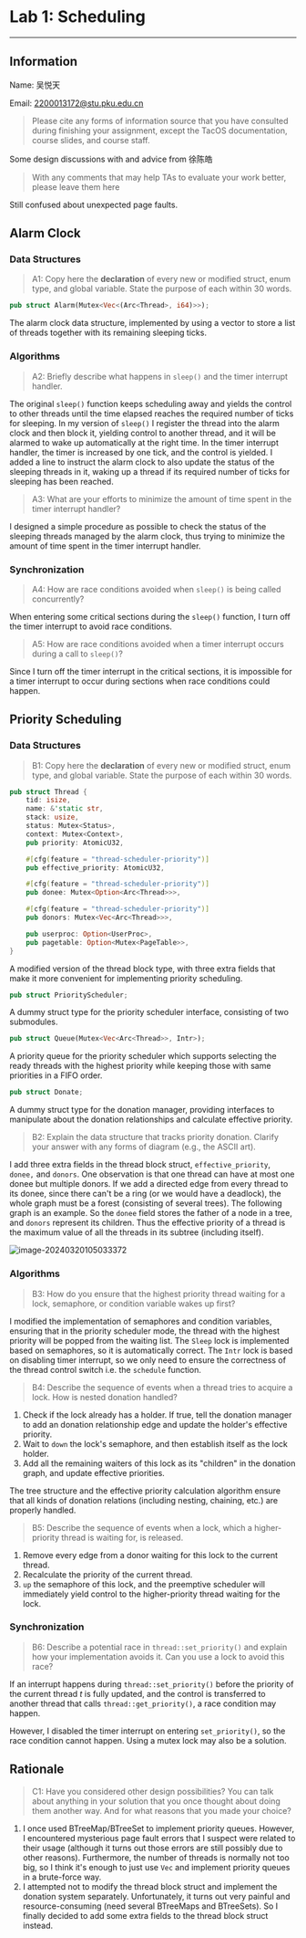 # Lab 1: Scheduling

---

## Information

Name: 吴悦天

Email: 2200013172@stu.pku.edu.cn

> Please cite any forms of information source that you have consulted during finishing your assignment, except the TacOS documentation, course slides, and course staff.

Some design discussions with and advice from 徐陈皓

> With any comments that may help TAs to evaluate your work better, please leave them here

Still confused about unexpected page faults.

## Alarm Clock

### Data Structures

> A1: Copy here the **declaration** of every new or modified struct, enum type, and global variable. State the purpose of each within 30 words.

```rust
pub struct Alarm(Mutex<Vec<(Arc<Thread>, i64)>>);
```

The alarm clock data structure, implemented by using a vector to store a list of threads together with its remaining sleeping ticks.

### Algorithms

> A2: Briefly describe what happens in `sleep()` and the timer interrupt handler.

The original `sleep()` function keeps scheduling away and yields the control to other threads until the time elapsed reaches the required number of ticks for sleeping. In my version of `sleep()` I register the thread into the alarm clock and then block it, yielding control to another thread, and it will be alarmed to wake up automatically at the right time. In the timer interrupt handler, the timer is increased by one tick, and the control is yielded. I added a line to instruct the alarm clock to also update the status of the sleeping threads in it, waking up a thread if its required number of ticks for sleeping has been reached. 

> A3: What are your efforts to minimize the amount of time spent in the timer interrupt handler?

I designed a simple procedure as possible to check the status of the sleeping threads managed by the alarm clock, thus trying to minimize the amount of time spent in the timer interrupt handler. 

### Synchronization

> A4: How are race conditions avoided when `sleep()` is being called concurrently?

When entering some critical sections during the `sleep()` function, I turn off the timer interrupt to avoid race conditions. 

> A5: How are race conditions avoided when a timer interrupt occurs during a call to `sleep()`?

Since I turn off the timer interrupt in the critical sections, it is impossible for a timer interrupt to occur during sections when race conditions could happen. 

## Priority Scheduling

### Data Structures

> B1: Copy here the **declaration** of every new or modified struct, enum type, and global variable. State the purpose of each within 30 words.

```rust
pub struct Thread {
    tid: isize,
    name: &'static str,
    stack: usize,
    status: Mutex<Status>,
    context: Mutex<Context>,
    pub priority: AtomicU32,

    #[cfg(feature = "thread-scheduler-priority")]
    pub effective_priority: AtomicU32,

    #[cfg(feature = "thread-scheduler-priority")]
    pub donee: Mutex<Option<Arc<Thread>>>,

    #[cfg(feature = "thread-scheduler-priority")]
    pub donors: Mutex<Vec<Arc<Thread>>>,

    pub userproc: Option<UserProc>,
    pub pagetable: Option<Mutex<PageTable>>,
}
```

A modified version of the thread block type, with three extra fields that make it more convenient for implementing priority scheduling.   

```rust
pub struct PriorityScheduler;
```

A dummy struct type for the priority scheduler interface, consisting of two submodules. 

```rust
pub struct Queue(Mutex<Vec<Arc<Thread>>, Intr>);
```

A priority queue for the priority scheduler which supports selecting the ready threads with the highest priority while keeping those with same priorities in a FIFO order. 

```rust
pub struct Donate;
```

A dummy struct type for the donation manager, providing interfaces to manipulate about the donation relationships and calculate effective priority. 

> B2: Explain the data structure that tracks priority donation. Clarify your answer with any forms of diagram (e.g., the ASCII art).

I add three extra fields in the thread block struct, `effective_priority`, `donee,` and `donors`. One observation is that one thread can have at most one donee but multiple donors. If we add a directed edge from every thread to its donee, since there can't be a ring (or we would have a deadlock), the whole graph must be a forest (consisting of several trees). The following graph is an example. So the `donee` field stores the father of  a node in a tree, and `donors` represent its children. Thus the effective priority of a thread is the maximum value of all the threads in its subtree (including itself). 

![image-20240320105033372](./lab1.assets/donation-graph.png)

### Algorithms

> B3: How do you ensure that the highest priority thread waiting for a lock, semaphore, or condition variable wakes up first?

I modified the implementation of semaphores and condition variables, ensuring that in the priority scheduler mode, the thread with the highest priority will be popped from the waiting list. The `Sleep` lock is implemented based on semaphores, so it is automatically correct. The `Intr` lock is based on disabling timer interrupt, so we only need to ensure the correctness of the thread control switch i.e. the `schedule` function. 

> B4: Describe the sequence of events when a thread tries to acquire a lock. How is nested donation handled?

1. Check if the lock already has a holder. If true, tell the donation manager to add an donation relationship edge and update the holder's effective priority. 
2. Wait to `down` the lock's semaphore, and then establish itself as the lock holder. 
3. Add all the remaining waiters of this lock as its "children" in the donation graph, and update effective priorities.

The tree structure and the effective priority calculation algorithm ensure that all kinds of donation relations (including nesting, chaining, etc.) are properly handled.

> B5: Describe the sequence of events when a lock, which a higher-priority thread is waiting for, is released.

1. Remove every edge from a donor waiting for this lock to the current thread. 
2. Recalculate the priority of the current thread. 
3. `up` the semaphore of this lock, and the preemptive scheduler will immediately yield control to the higher-priority thread waiting for the lock.

### Synchronization

> B6: Describe a potential race in `thread::set_priority()` and explain how your implementation avoids it. Can you use a lock to avoid this race?

If an interrupt happens during `thread::set_priority()` before the priority of the current thread $t$ is fully updated, and the control is transferred to another thread that calls `thread::get_priority()`, a race condition may happen. 

However, I disabled the timer interrupt on entering `set_priority()`, so the race condition cannot happen. Using a mutex lock may also be a solution.

## Rationale

> C1: Have you considered other design possibilities? You can talk about anything in your solution that you once thought about doing them another way. And for what reasons that you made your choice?

1. I once used BTreeMap/BTreeSet to implement priority queues. However, I encountered mysterious page fault errors that I suspect were related to their usage (although it turns out those errors are still possibly due to other reasons). Furthermore, the number of threads is normally not too big, so I think it's enough to just use `Vec` and implement priority queues in a brute-force way. 
2. I attempted not to modify the thread block struct and implement the donation system separately. Unfortunately, it turns out very painful and resource-consuming (need several BTreeMaps and BTreeSets). So I finally decided to add some extra fields to the thread block struct instead. 
